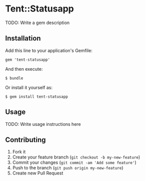# Tent::Statusapp

TODO: Write a gem description

## Installation

Add this line to your application's Gemfile:

    gem 'tent-statusapp'

And then execute:

    $ bundle

Or install it yourself as:

    $ gem install tent-statusapp

## Usage

TODO: Write usage instructions here

## Contributing

1. Fork it
2. Create your feature branch (`git checkout -b my-new-feature`)
3. Commit your changes (`git commit -am 'Add some feature'`)
4. Push to the branch (`git push origin my-new-feature`)
5. Create new Pull Request
